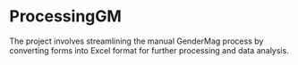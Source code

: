 # ProcessingGM
The project involves streamlining the manual GenderMag process by converting forms into Excel format for further processing and data analysis.
